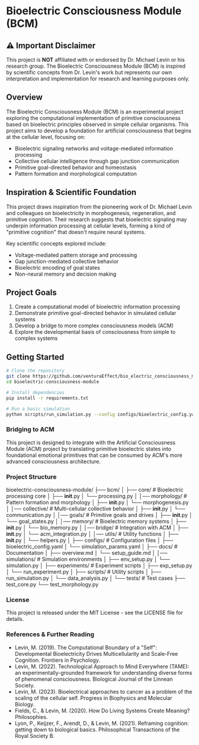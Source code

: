 # Bioelectric Consciousness Module (BCM)

## ⚠️ Important Disclaimer

This project is **NOT** affiliated with or endorsed by Dr. Michael Levin or his research group. The Bioelectric Consciousness Module (BCM) is inspired by scientific concepts from Dr. Levin's work but represents our own interpretation and implementation for research and learning purposes only.

## Overview

The Bioelectric Consciousness Module (BCM) is an experimental project exploring the computational implementation of primitive consciousness based on bioelectric principles observed in simple cellular organisms. This project aims to develop a foundation for artificial consciousness that begins at the cellular level, focusing on:

- Bioelectric signaling networks and voltage-mediated information processing
- Collective cellular intelligence through gap junction communication
- Primitive goal-directed behavior and homeostasis
- Pattern formation and morphological computation

## Inspiration & Scientific Foundation

This project draws inspiration from the pioneering work of Dr. Michael Levin and colleagues on bioelectricity in morphogenesis, regeneration, and primitive cognition. Their research suggests that bioelectric signaling may underpin information processing at cellular levels, forming a kind of "primitive cognition" that doesn't require neural systems.

Key scientific concepts explored include:

- Voltage-mediated pattern storage and processing
- Gap junction-mediated collective behavior
- Bioelectric encoding of goal states
- Non-neural memory and decision making

## Project Goals

1. Create a computational model of bioelectric information processing
2. Demonstrate primitive goal-directed behavior in simulated cellular systems
3. Develop a bridge to more complex consciousness models (ACM)
4. Explore the developmental basis of consciousness from simple to complex systems

## Getting Started

```bash
# Clone the repository
git clone https://github.com/venturaEffect/bio_electric_consciousness_module.git
cd bioelectric-consciousness-module

# Install dependencies
pip install -r requirements.txt

# Run a basic simulation
python scripts/run_simulation.py --config configs/bioelectric_config.yaml
```

### Bridging to ACM

This project is designed to integrate with the Artificial Consciousness Module (ACM) project by translating primitive bioelectric states into foundational emotional primitives that can be consumed by ACM's more advanced consciousness architecture.

### Project Structure

bioelectric-consciousness-module/
├── bcm/
│ ├── core/ # Bioelectric processing core
│ ├── **init**.py
│ └── processing.py
│
│── morphology/ # Pattern formation and morphology
│ ├── **init**.py
│ └── morphogenesis.py
│
│── collective/ # Multi-cellular collective behavior
│ ├── **init**.py
│ └── communication.py
│
│── goals/ # Primitive goals and drives
│ ├── **init**.py
│ └── goal_states.py
│
│── memory/ # Bioelectric memory systems
│ ├── **init**.py
│ └── bio_memory.py
│
│── bridge/ # Integration with ACM
│ ├── **init**.py
│ └── acm_integration.py
│
│── utils/ # Utility functions
│ ├── **init**.py
│ └── helpers.py
│
├── configs/ # Configuration files
│ ├── bioelectric_config.yaml
│ └── simulation_params.yaml
│
├── docs/ # Documentation
│ ├── overview.md
│ └── setup_guide.md
│
│── simulations/ # Simulation environments
│ ├── env_setup.py
│ └── simulation.py
│
├── experiments/ # Experiment scripts
│ ├── exp_setup.py
│ └── run_experiment.py
│
├── scripts/ # Utility scripts
│ ├── run_simulation.py
│ └── data_analysis.py
│
└── tests/ # Test cases
├── test_core.py
└── test_morphology.py

### License

This project is released under the MIT License - see the LICENSE file for details.

### References & Further Reading

- Levin, M. (2019). The Computational Boundary of a "Self": Developmental Bioelectricity Drives Multicellularity and Scale-Free Cognition. Frontiers in Psychology.
- Levin, M. (2022). Technological Approach to Mind Everywhere (TAME): an experimentally-grounded framework for understanding diverse forms of phenomenal consciousness. Biological Journal of the Linnean Society.
- Levin, M. (2023). Bioelectrical approaches to cancer as a problem of the scaling of the cellular self. Progress in Biophysics and Molecular Biology.
- Fields, C., & Levin, M. (2020). How Do Living Systems Create Meaning? Philosophies.
- Lyon, P., Keijzer, F., Arendt, D., & Levin, M. (2021). Reframing cognition: getting down to biological basics. Philosophical Transactions of the Royal Society B.
